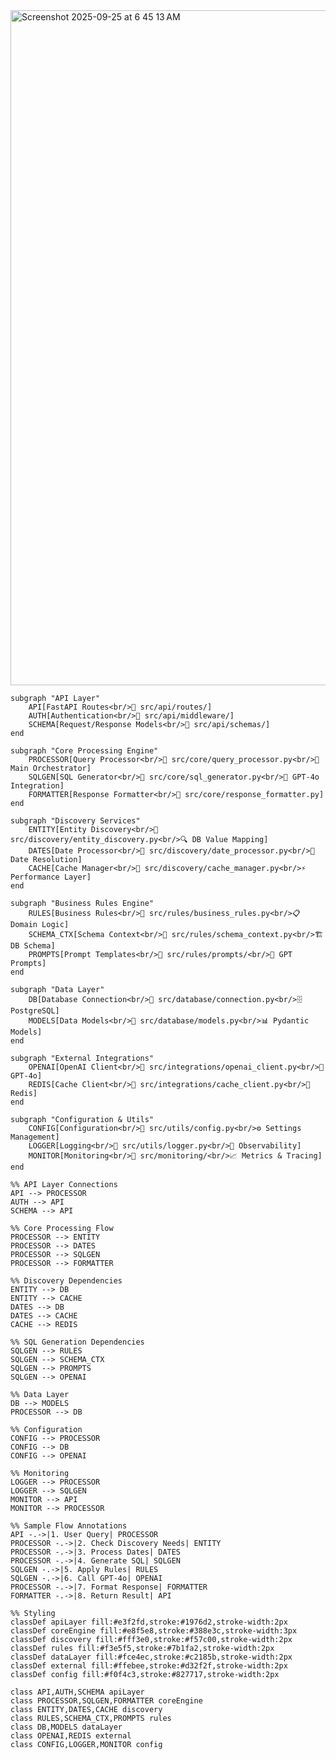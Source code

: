 <img width="1920" height="1080" alt="Screenshot 2025-09-25 at 6 45 13 AM" src="https://github.com/user-attachments/assets/09877bcf-7efb-469a-8f20-3e8db3ee9d53" />

    subgraph "API Layer"
        API[FastAPI Routes<br/>📁 src/api/routes/]
        AUTH[Authentication<br/>📁 src/api/middleware/]
        SCHEMA[Request/Response Models<br/>📁 src/api/schemas/]
    end
    
    subgraph "Core Processing Engine"
        PROCESSOR[Query Processor<br/>📁 src/core/query_processor.py<br/>🔄 Main Orchestrator]
        SQLGEN[SQL Generator<br/>📁 src/core/sql_generator.py<br/>🤖 GPT-4o Integration]
        FORMATTER[Response Formatter<br/>📁 src/core/response_formatter.py]
    end
    
    subgraph "Discovery Services"
        ENTITY[Entity Discovery<br/>📁 src/discovery/entity_discovery.py<br/>🔍 DB Value Mapping]
        DATES[Date Processor<br/>📁 src/discovery/date_processor.py<br/>📅 Date Resolution]
        CACHE[Cache Manager<br/>📁 src/discovery/cache_manager.py<br/>⚡ Performance Layer]
    end
    
    subgraph "Business Rules Engine"
        RULES[Business Rules<br/>📁 src/rules/business_rules.py<br/>📋 Domain Logic]
        SCHEMA_CTX[Schema Context<br/>📁 src/rules/schema_context.py<br/>🏗️ DB Schema]
        PROMPTS[Prompt Templates<br/>📁 src/rules/prompts/<br/>💬 GPT Prompts]
    end
    
    subgraph "Data Layer"
        DB[Database Connection<br/>📁 src/database/connection.py<br/>🗄️ PostgreSQL]
        MODELS[Data Models<br/>📁 src/database/models.py<br/>📊 Pydantic Models]
    end
    
    subgraph "External Integrations"
        OPENAI[OpenAI Client<br/>📁 src/integrations/openai_client.py<br/>🧠 GPT-4o]
        REDIS[Cache Client<br/>📁 src/integrations/cache_client.py<br/>🚀 Redis]
    end
    
    subgraph "Configuration & Utils"
        CONFIG[Configuration<br/>📁 src/utils/config.py<br/>⚙️ Settings Management]
        LOGGER[Logging<br/>📁 src/utils/logger.py<br/>📝 Observability]
        MONITOR[Monitoring<br/>📁 src/monitoring/<br/>📈 Metrics & Tracing]
    end
    
    %% API Layer Connections
    API --> PROCESSOR
    AUTH --> API
    SCHEMA --> API
    
    %% Core Processing Flow
    PROCESSOR --> ENTITY
    PROCESSOR --> DATES
    PROCESSOR --> SQLGEN
    PROCESSOR --> FORMATTER
    
    %% Discovery Dependencies
    ENTITY --> DB
    ENTITY --> CACHE
    DATES --> DB
    DATES --> CACHE
    CACHE --> REDIS
    
    %% SQL Generation Dependencies
    SQLGEN --> RULES
    SQLGEN --> SCHEMA_CTX
    SQLGEN --> PROMPTS
    SQLGEN --> OPENAI
    
    %% Data Layer
    DB --> MODELS
    PROCESSOR --> DB
    
    %% Configuration
    CONFIG --> PROCESSOR
    CONFIG --> DB
    CONFIG --> OPENAI
    
    %% Monitoring
    LOGGER --> PROCESSOR
    LOGGER --> SQLGEN
    MONITOR --> API
    MONITOR --> PROCESSOR
    
    %% Sample Flow Annotations
    API -.->|1. User Query| PROCESSOR
    PROCESSOR -.->|2. Check Discovery Needs| ENTITY
    PROCESSOR -.->|3. Process Dates| DATES
    PROCESSOR -.->|4. Generate SQL| SQLGEN
    SQLGEN -.->|5. Apply Rules| RULES
    SQLGEN -.->|6. Call GPT-4o| OPENAI
    PROCESSOR -.->|7. Format Response| FORMATTER
    FORMATTER -.->|8. Return Result| API
    
    %% Styling
    classDef apiLayer fill:#e3f2fd,stroke:#1976d2,stroke-width:2px
    classDef coreEngine fill:#e8f5e8,stroke:#388e3c,stroke-width:3px
    classDef discovery fill:#fff3e0,stroke:#f57c00,stroke-width:2px
    classDef rules fill:#f3e5f5,stroke:#7b1fa2,stroke-width:2px
    classDef dataLayer fill:#fce4ec,stroke:#c2185b,stroke-width:2px
    classDef external fill:#ffebee,stroke:#d32f2f,stroke-width:2px
    classDef config fill:#f0f4c3,stroke:#827717,stroke-width:2px
    
    class API,AUTH,SCHEMA apiLayer
    class PROCESSOR,SQLGEN,FORMATTER coreEngine
    class ENTITY,DATES,CACHE discovery
    class RULES,SCHEMA_CTX,PROMPTS rules
    class DB,MODELS dataLayer
    class OPENAI,REDIS external
    class CONFIG,LOGGER,MONITOR config
